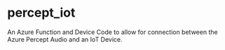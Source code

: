 # percept_iot
An Azure Function and Device Code to allow for connection between the Azure Percept Audio and an IoT Device.
